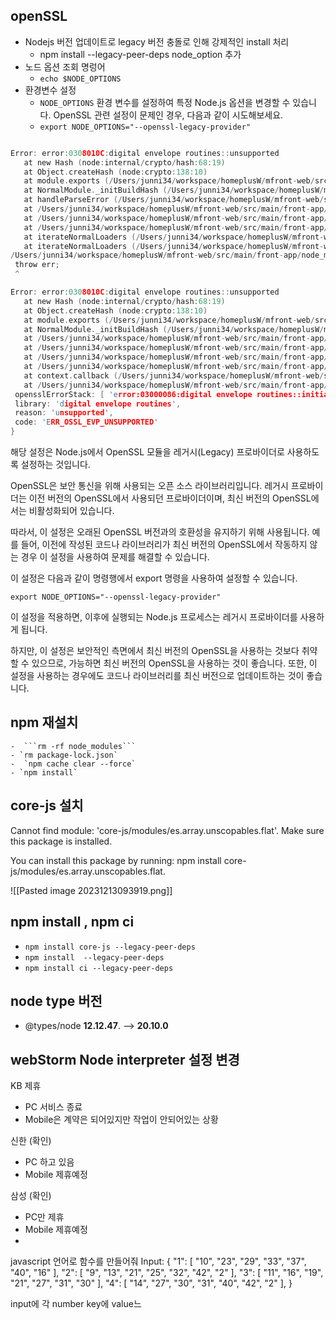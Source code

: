 
## openSSL
- Nodejs 버전  업데이트로 legacy 버전 충돌로 인해 강제적인 install 처리
	- npm install --legacy-peer-deps
node_option 추가
- 노드 옵션 조회 명렁어
	- ```echo $NODE_OPTIONS```
- 환경변수 설정
	- `NODE_OPTIONS` 환경 변수를 설정하여 특정 Node.js 옵션을 변경할 수 있습니다. OpenSSL 관련 설정이 문제인 경우, 다음과 같이 시도해보세요.
	-  ```export NODE_OPTIONS="--openssl-legacy-provider"```
 ```c
 
Error: error:0308010C:digital envelope routines::unsupported
    at new Hash (node:internal/crypto/hash:68:19)
    at Object.createHash (node:crypto:138:10)
    at module.exports (/Users/junni34/workspace/homeplusW/mfront-web/src/main/front-app/node_modules/webpack/lib/util/createHash.js:135:53)
    at NormalModule._initBuildHash (/Users/junni34/workspace/homeplusW/mfront-web/src/main/front-app/node_modules/webpack/lib/NormalModule.js:417:16)
    at handleParseError (/Users/junni34/workspace/homeplusW/mfront-web/src/main/front-app/node_modules/webpack/lib/NormalModule.js:471:10)
    at /Users/junni34/workspace/homeplusW/mfront-web/src/main/front-app/node_modules/webpack/lib/NormalModule.js:503:5
    at /Users/junni34/workspace/homeplusW/mfront-web/src/main/front-app/node_modules/webpack/lib/NormalModule.js:358:12
    at /Users/junni34/workspace/homeplusW/mfront-web/src/main/front-app/node_modules/loader-runner/lib/LoaderRunner.js:373:3
    at iterateNormalLoaders (/Users/junni34/workspace/homeplusW/mfront-web/src/main/front-app/node_modules/loader-runner/lib/LoaderRunner.js:214:10)
    at iterateNormalLoaders (/Users/junni34/workspace/homeplusW/mfront-web/src/main/front-app/node_modules/loader-runner/lib/LoaderRunner.js:221:10)
/Users/junni34/workspace/homeplusW/mfront-web/src/main/front-app/node_modules/react-scripts/scripts/start.js:19
  throw err;
  ^

Error: error:0308010C:digital envelope routines::unsupported
    at new Hash (node:internal/crypto/hash:68:19)
    at Object.createHash (node:crypto:138:10)
    at module.exports (/Users/junni34/workspace/homeplusW/mfront-web/src/main/front-app/node_modules/webpack/lib/util/createHash.js:135:53)
    at NormalModule._initBuildHash (/Users/junni34/workspace/homeplusW/mfront-web/src/main/front-app/node_modules/webpack/lib/NormalModule.js:417:16)
    at /Users/junni34/workspace/homeplusW/mfront-web/src/main/front-app/node_modules/webpack/lib/NormalModule.js:452:10
    at /Users/junni34/workspace/homeplusW/mfront-web/src/main/front-app/node_modules/webpack/lib/NormalModule.js:323:13
    at /Users/junni34/workspace/homeplusW/mfront-web/src/main/front-app/node_modules/loader-runner/lib/LoaderRunner.js:367:11
    at /Users/junni34/workspace/homeplusW/mfront-web/src/main/front-app/node_modules/loader-runner/lib/LoaderRunner.js:233:18
    at context.callback (/Users/junni34/workspace/homeplusW/mfront-web/src/main/front-app/node_modules/loader-runner/lib/LoaderRunner.js:111:13)
    at /Users/junni34/workspace/homeplusW/mfront-web/src/main/front-app/node_modules/babel-loader/lib/index.js:59:103 {
  opensslErrorStack: [ 'error:03000086:digital envelope routines::initialization error' ],
  library: 'digital envelope routines',
  reason: 'unsupported',
  code: 'ERR_OSSL_EVP_UNSUPPORTED'
}


```

해당 설정은 Node.js에서 OpenSSL 모듈을 레거시(Legacy) 프로바이더로 사용하도록 설정하는 것입니다.

OpenSSL은 보안 통신을 위해 사용되는 오픈 소스 라이브러리입니다. 레거시 프로바이더는 이전 버전의 OpenSSL에서 사용되던 프로바이더이며, 최신 버전의 OpenSSL에서는 비활성화되어 있습니다.

따라서, 이 설정은 오래된 OpenSSL 버전과의 호환성을 유지하기 위해 사용됩니다. 예를 들어, 이전에 작성된 코드나 라이브러리가 최신 버전의 OpenSSL에서 작동하지 않는 경우 이 설정을 사용하여 문제를 해결할 수 있습니다.

이 설정은 다음과 같이 명령행에서 export 명령을 사용하여 설정할 수 있습니다.


`export NODE_OPTIONS="--openssl-legacy-provider"`

이 설정을 적용하면, 이후에 실행되는 Node.js 프로세스는 레거시 프로바이더를 사용하게 됩니다.

하지만, 이 설정은 보안적인 측면에서 최신 버전의 OpenSSL을 사용하는 것보다 취약할 수 있으므로, 가능하면 최신 버전의 OpenSSL을 사용하는 것이 좋습니다. 또한, 이 설정을 사용하는 경우에도 코드나 라이브러리를 최신 버전으로 업데이트하는 것이 좋습니다.


## npm 재설치 
	-  ```rm -rf node_modules```
	- `rm package-lock.json`
	-  `npm cache clear --force`
	- `npm install`


## core-js 설치

Cannot find module: 'core-js/modules/es.array.unscopables.flat'. Make sure this package is installed.

You can install this package by running: npm install core-js/modules/es.array.unscopables.flat.

![[Pasted image 20231213093919.png]]

## npm install , npm ci
- `npm install core-js --legacy-peer-deps`
- `npm install  --legacy-peer-deps`
- `npm install ci --legacy-peer-deps`


## node type 버전
- @types/node **12.12.47**. --> **20.10.0**


## webStorm Node interpreter 설정 변경



KB 제휴 
- PC 서비스 종료
- Mobile은 계약은 되어있지만 작업이 안되어있는 상황

신한 (확인)
- PC 하고 있음
- Mobile 제휴예정

삼성 (확인)
- PC만 제휴
- Mobile 제휴예정
-




javascript 언어로 함수를 만들어줘
Input: {
  "1": [
    "10",
    "23",
    "29",
    "33",
    "37",
    "40",
    "16"
  ],
  "2": [
    "9",
    "13",
    "21",
    "25",
    "32",
    "42",
    "2"
  ],
  "3": [
    "11",
    "16",
    "19",
    "21",
    "27",
    "31",
    "30"
  ],
  "4": [
    "14",
    "27",
    "30",
    "31",
    "40",
    "42",
    "2"
  ],
}

input에 각 number key에 value느